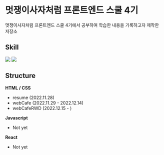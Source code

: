 # 멋쟁이사자처럼 프론트엔드 스쿨 4기

멋쟁이사자처럼 프론트엔드 스쿨 4기에서 공부하여 학습한 내용을 기록하고자 제작한 저장소

## Skill

<img src="https://img.shields.io/badge/-HTML-%23E34F26?style=for-the-badge&logo=HTML5&logoColor=black">
<img src="https://img.shields.io/badge/-CSS-%231572B6?style=for-the-badge&logo=CSS3&logoColor=black">

## Structure

**HTML / CSS**

- resume (2022.11.28)
- webCafe (2022.11.29 - 2022.12.14)
- webCafeRWD (2022.12.15 - )

**Javascript**

- Not yet

**React**

- Not yet
